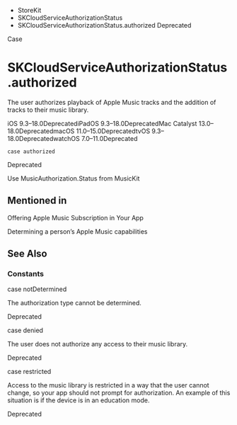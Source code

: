 

- StoreKit
- SKCloudServiceAuthorizationStatus
-  SKCloudServiceAuthorizationStatus.authorized Deprecated

Case

# SKCloudServiceAuthorizationStatus.authorized

The user authorizes playback of Apple Music tracks and the addition of tracks to their music library.

iOS 9.3–18.0DeprecatediPadOS 9.3–18.0DeprecatedMac Catalyst 13.0–18.0DeprecatedmacOS 11.0–15.0DeprecatedtvOS 9.3–18.0DeprecatedwatchOS 7.0–11.0Deprecated

``` source
case authorized
```

Deprecated

Use MusicAuthorization.Status from MusicKit

## Mentioned in 

Offering Apple Music Subscription in Your App

Determining a person’s Apple Music capabilities

## See Also

### Constants

case notDetermined

The authorization type cannot be determined.

Deprecated

case denied

The user does not authorize any access to their music library.

Deprecated

case restricted

Access to the music library is restricted in a way that the user cannot change, so your app should not prompt for authorization. An example of this situation is if the device is in an education mode.

Deprecated

